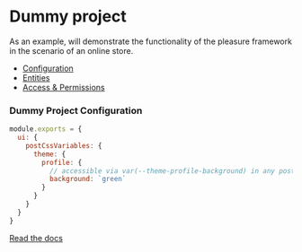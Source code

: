 # Dummy project

As an example, will demonstrate the functionality of the pleasure framework in the scenario of an online store.

- [Configuration](#dummy-project-configuration)
- [Entities](#dummy-project-entities)
- [Access & Permissions](#dummy-project-access--permissions)

### Dummy Project Configuration

```js
module.exports = {
  ui: {
    postCssVariables: {
      theme: {
        profile: {
          // accessible via var(--theme-profile-background) in any postcss scope
          background: `green`
        }
      }
    }
  }
}
```

[Read the docs](https://keepwondering.github.io/pleasure/#/)
